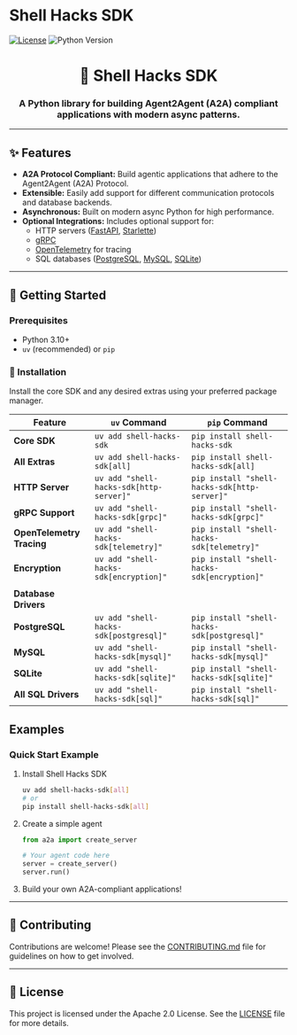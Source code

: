 # Shell Hacks SDK

[![License](https://img.shields.io/badge/License-Apache_2.0-blue.svg)](LICENSE)
![Python Version](https://img.shields.io/badge/python-3.10+-blue.svg)

<!-- markdownlint-disable no-inline-html -->

<div align="center">
   <h1>🚀 Shell Hacks SDK</h1>
   <h3>
      A Python library for building Agent2Agent (A2A) compliant applications with modern async patterns.
   </h3>
</div>

<!-- markdownlint-enable no-inline-html -->

---

## ✨ Features

- **A2A Protocol Compliant:** Build agentic applications that adhere to the Agent2Agent (A2A) Protocol.
- **Extensible:** Easily add support for different communication protocols and database backends.
- **Asynchronous:** Built on modern async Python for high performance.
- **Optional Integrations:** Includes optional support for:
  - HTTP servers ([FastAPI](https://fastapi.tiangolo.com/), [Starlette](https://www.starlette.io/))
  - [gRPC](https://grpc.io/)
  - [OpenTelemetry](https://opentelemetry.io/) for tracing
  - SQL databases ([PostgreSQL](https://www.postgresql.org/), [MySQL](https://www.mysql.com/), [SQLite](https://sqlite.org/))

---

## 🚀 Getting Started

### Prerequisites

- Python 3.10+
- `uv` (recommended) or `pip`

### 🔧 Installation

Install the core SDK and any desired extras using your preferred package manager.

| Feature                  | `uv` Command                               | `pip` Command                                |
| ------------------------ | ------------------------------------------ | -------------------------------------------- |
| **Core SDK**             | `uv add shell-hacks-sdk`                   | `pip install shell-hacks-sdk`                |
| **All Extras**           | `uv add shell-hacks-sdk[all]`              | `pip install shell-hacks-sdk[all]`           |
| **HTTP Server**          | `uv add "shell-hacks-sdk[http-server]"`    | `pip install "shell-hacks-sdk[http-server]"` |
| **gRPC Support**         | `uv add "shell-hacks-sdk[grpc]"`           | `pip install "shell-hacks-sdk[grpc]"`        |
| **OpenTelemetry Tracing**| `uv add "shell-hacks-sdk[telemetry]"`      | `pip install "shell-hacks-sdk[telemetry]"`   |
| **Encryption**           | `uv add "shell-hacks-sdk[encryption]"`     | `pip install "shell-hacks-sdk[encryption]"`  |
|                          |                                            |                                              |
| **Database Drivers**     |                                            |                                              |
| **PostgreSQL**           | `uv add "shell-hacks-sdk[postgresql]"`     | `pip install "shell-hacks-sdk[postgresql]"`  |
| **MySQL**                | `uv add "shell-hacks-sdk[mysql]"`          | `pip install "shell-hacks-sdk[mysql]"`       |
| **SQLite**               | `uv add "shell-hacks-sdk[sqlite]"`         | `pip install "shell-hacks-sdk[sqlite]"`      |
| **All SQL Drivers**      | `uv add "shell-hacks-sdk[sql]"`            | `pip install "shell-hacks-sdk[sql]"`         |

## Examples

### Quick Start Example

1. Install Shell Hacks SDK

   ```bash
   uv add shell-hacks-sdk[all]
   # or
   pip install shell-hacks-sdk[all]
   ```

2. Create a simple agent

   ```python
   from a2a import create_server
   
   # Your agent code here
   server = create_server()
   server.run()
   ```

3. Build your own A2A-compliant applications!

---

## 🤝 Contributing

Contributions are welcome! Please see the [CONTRIBUTING.md](CONTRIBUTING.md) file for guidelines on how to get involved.

---

## 📄 License

This project is licensed under the Apache 2.0 License. See the [LICENSE](LICENSE) file for more details.
